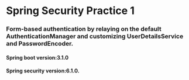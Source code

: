 # Spring Security Practice 1
### Form-based authentication by relaying on the default AuthenticationManager and customizing UserDetailsService and PasswordEncoder.
#### Spring boot version:3.1.0
#### Spring security version:6.1.0.
